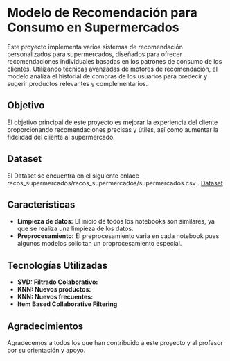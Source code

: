 # Modelo de Recomendación para Consumo en Supermercados

Este proyecto implementa varios sistemas de recomendación personalizados para supermercados, diseñados para ofrecer recomendaciones individuales basadas en los patrones de consumo de los clientes. Utilizando técnicas avanzadas de motores de recomendación, el modelo analiza el historial de compras de los usuarios para predecir y sugerir productos relevantes y complementarios.

## Objetivo

El objetivo principal de este proyecto es mejorar la experiencia del cliente proporcionando recomendaciones precisas y útiles, así como aumentar la fidelidad del cliente al supermercado.

## Dataset

El Dataset se encuentra en el siguiente enlace recos_supermercados/recos_supermercados/supermercados.csv .
[Dataset](https://drive.google.com/file/d/1A6PymninKBCK2c1Y_C4m2cc9yal6VUgI/view?usp=sharing)

## Características

- **Limpieza de datos:** El inicio de todos los notebooks son similares, ya que se realiza una limpieza de los datos.
- **Preprocesamiento:** El preprocesamiento  varia en cada notebook pues algunos modelos solicitan un proprocesamiento especial.

## Tecnologías Utilizadas

- **SVD: Filtrado Colaborativo:**
- **KNN: Nuevos productos:**
- **KNN: Nuevos frecuentes:**
- **Item Based Collaborative Filtering**

## Agradecimientos

Agradecemos a todos los que han contribuido a este proyecto y al profesor por su orientación y apoyo.
